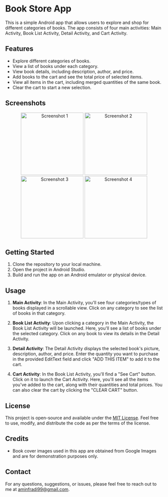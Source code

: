 # Book Store App

This is a simple Android app that allows users to explore and shop for different categories of books. The app consists of four main activities: Main Activity, Book List Activity, Detail Activity, and Cart Activity.

## Features

- Explore different categories of books.
- View a list of books under each category.
- View book details, including description, author, and price.
- Add books to the cart and see the total price of selected items.
- View all items in the cart, including merged quantities of the same book.
- Clear the cart to start a new selection.

## Screenshots

<p align="center">
  <img src="https://github.com/aymendevflutter/store_books/assets/132212405/0e021c92-81d7-47f7-8ac5-00b822a2fd1e" width="200" alt="Screenshot 1">
  <img src="https://github.com/aymendevflutter/store_books/assets/132212405/a69e40f8-d50f-4c79-8ea2-4f2aa60b242a" width="200" alt="Screenshot 2">
  <img src="https://github.com/aymendevflutter/store_books/assets/132212405/cfa693a8-7ec8-4637-bd84-401b6c8b9c43" width="200" alt="Screenshot 3">
  <img src="https://github.com/aymendevflutter/store_books/assets/132212405/ec7d0896-b029-4f99-91b7-dd2d3eeb1483" width="200" alt="Screenshot 4">
</p>


## Getting Started

1. Clone the repository to your local machine.
2. Open the project in Android Studio.
3. Build and run the app on an Android emulator or physical device.

## Usage

1. **Main Activity**: In the Main Activity, you'll see four categories/types of books displayed in a scrollable view. Click on any category to see the list of books in that category.

2. **Book List Activity**: Upon clicking a category in the Main Activity, the Book List Activity will be launched. Here, you'll see a list of books under the selected category. Click on any book to view its details in the Detail Activity.

3. **Detail Activity**: The Detail Activity displays the selected book's picture, description, author, and price. Enter the quantity you want to purchase in the provided EditText field and click "ADD THIS ITEM" to add it to the cart.

4. **Cart Activity**: In the Book List Activity, you'll find a "See Cart" button. Click on it to launch the Cart Activity. Here, you'll see all the items you've added to the cart, along with their quantities and total prices. You can also clear the cart by clicking the "CLEAR CART" button.



## License

This project is open-source and available under the [MIT License](LICENSE). Feel free to use, modify, and distribute the code as per the terms of the license.

## Credits

- Book cover images used in this app are obtained from Google Images and are for demonstration purposes only.

## Contact

For any questions, suggestions, or issues, please feel free to reach out to me at aminfradi99@gmail.com.
